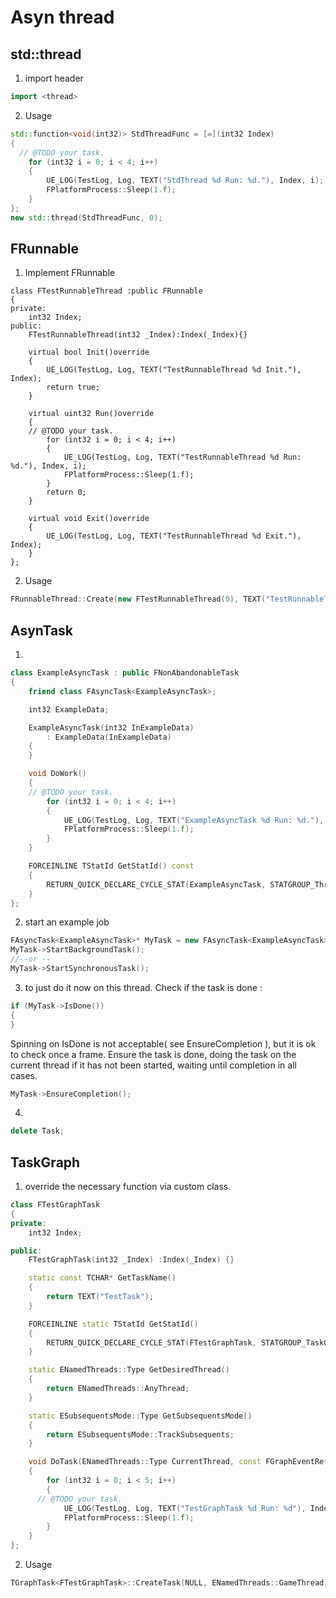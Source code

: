 # Asyn thread

## std::thread
1. import header
```c++
import <thread>
```
2. Usage
```c++
std::function<void(int32)> StdThreadFunc = [=](int32 Index)
{
  // @TODO your task.
	for (int32 i = 0; i < 4; i++)
	{
		UE_LOG(TestLog, Log, TEXT("StdThread %d Run: %d."), Index, i);
		FPlatformProcess::Sleep(1.f);
	}
};
new std::thread(StdThreadFunc, 0);
```
## FRunnable
1. Implement FRunnable
```
class FTestRunnableThread :public FRunnable
{
private:
	int32 Index;
public:
	FTestRunnableThread(int32 _Index):Index(_Index){}

	virtual bool Init()override
	{
		UE_LOG(TestLog, Log, TEXT("TestRunnableThread %d Init."), Index);
		return true;
	}

	virtual uint32 Run()override
	{
    // @TODO your task.
		for (int32 i = 0; i < 4; i++)
		{
			UE_LOG(TestLog, Log, TEXT("TestRunnableThread %d Run: %d."), Index, i);
			FPlatformProcess::Sleep(1.f);
		}
		return 0;
	}

	virtual void Exit()override
	{
		UE_LOG(TestLog, Log, TEXT("TestRunnableThread %d Exit."), Index);
	}
};
```
2. Usage
```c++
FRunnableThread::Create(new FTestRunnableThread(0), TEXT("TestRunnableThread"));
```
## AsynTask
1. 
```c++
class ExampleAsyncTask : public FNonAbandonableTask
{
	friend class FAsyncTask<ExampleAsyncTask>;

	int32 ExampleData;

	ExampleAsyncTask(int32 InExampleData)
		: ExampleData(InExampleData)
	{
	}

	void DoWork()
	{
    // @TODO your task.
		for (int32 i = 0; i < 4; i++)
		{
			UE_LOG(TestLog, Log, TEXT("ExampleAsyncTask %d Run: %d."), ExampleData, i);
			FPlatformProcess::Sleep(1.f);
		}
	}

	FORCEINLINE TStatId GetStatId() const
	{
		RETURN_QUICK_DECLARE_CYCLE_STAT(ExampleAsyncTask, STATGROUP_ThreadPoolAsyncTasks);
	}
};
```
2. start an example job
```c++
FAsyncTask<ExampleAsyncTask>* MyTask = new FAsyncTask<ExampleAsyncTask>( 5 );
MyTask->StartBackgroundTask();
//--or --
MyTask->StartSynchronousTask();
```
3. to just do it now on this thread. Check if the task is done :
```c++
if (MyTask->IsDone())
{
}
```
Spinning on IsDone is not acceptable( see EnsureCompletion ), but it is ok to check once a frame.
Ensure the task is done, doing the task on the current thread if it has not been started, waiting until completion in all cases.
```c++
MyTask->EnsureCompletion();
```
4. 
```c++
delete Task;
```
## TaskGraph
1. override the necessary function via custom class.
```c++
class FTestGraphTask
{
private:
	int32 Index;

public:
	FTestGraphTask(int32 _Index) :Index(_Index) {}

	static const TCHAR* GetTaskName()
	{
		return TEXT("TestTask");
	}

	FORCEINLINE static TStatId GetStatId()
	{
		RETURN_QUICK_DECLARE_CYCLE_STAT(FTestGraphTask, STATGROUP_TaskGraphTasks);
	}

	static ENamedThreads::Type GetDesiredThread()
	{
		return ENamedThreads::AnyThread;
	}

	static ESubsequentsMode::Type GetSubsequentsMode()
	{
		return ESubsequentsMode::TrackSubsequents;
	}

	void DoTask(ENamedThreads::Type CurrentThread, const FGraphEventRef& MyCompletionGraphEvent)
	{
		for (int32 i = 0; i < 5; i++)
		{
      // @TODO your task.
			UE_LOG(TestLog, Log, TEXT("TestGraphTask %d Run: %d"), Index, i);
			FPlatformProcess::Sleep(1.f);
		}
	}
};
```
2. Usage
```c++
TGraphTask<FTestGraphTask>::CreateTask(NULL, ENamedThreads::GameThread).ConstructAndDispatchWhenReady(0);
```
